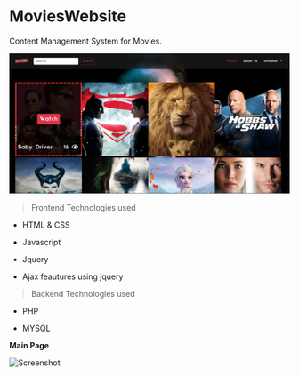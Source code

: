 # MoviesWebsite

Content Management System for Movies.

![Screenshot](Untitled.png)

>Frontend Technologies used

- HTML & CSS

- Javascript

- Jquery 

- Ajax feautures using jquery

>Backend Technologies used

- PHP

- MYSQL

**Main Page**

![Screenshot](mainpage.gif)
